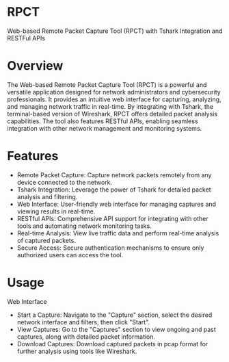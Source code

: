 # RPCT
Web-based Remote Packet Capture Tool (RPCT) with Tshark Integration and RESTFul APIs

# Overview
The Web-based Remote Packet Capture Tool (RPCT) is a powerful and versatile application designed for network administrators and cybersecurity professionals. It provides an intuitive web interface for capturing, analyzing, and managing network traffic in real-time. By integrating with Tshark, the terminal-based version of Wireshark, RPCT offers detailed packet analysis capabilities. The tool also features RESTful APIs, enabling seamless integration with other network management and monitoring systems.

# Features
* Remote Packet Capture: Capture network packets remotely from any device connected to the network.
* Tshark Integration: Leverage the power of Tshark for detailed packet analysis and filtering.
* Web Interface: User-friendly web interface for managing captures and viewing results in real-time.
* RESTful APIs: Comprehensive API support for integrating with other tools and automating network monitoring tasks.
* Real-time Analysis: View live traffic data and perform real-time analysis of captured packets.
* Secure Access: Secure authentication mechanisms to ensure only authorized users can access the tool.

# Usage
Web Interface
* Start a Capture: Navigate to the "Capture" section, select the desired network interface and filters, then click "Start".
* View Captures: Go to the "Captures" section to view ongoing and past captures, along with detailed packet information.
* Download Captures: Download captured packets in pcap format for further analysis using tools like Wireshark.


